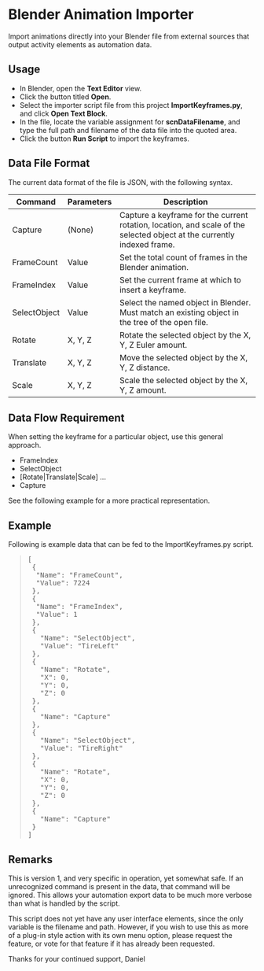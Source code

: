 # Blender Animation Importer
Import animations directly into your Blender file from external sources that output activity elements as automation data.

## Usage
 - In Blender, open the **Text Editor** view.
 - Click the button titled **Open**.
 - Select the importer script file from this project **ImportKeyframes.py**, and click **Open Text Block**.
 - In the file, locate the variable assignment for **scnDataFilename**, and type the full path and filename of the data file into the quoted area.
 - Click the button **Run Script** to import the keyframes.

## Data File Format
The current data format of the file is JSON, with the following syntax.

| Command | Parameters | Description |
|---------|------------|-------------|
| Capture | (None) | Capture a keyframe for the current rotation, location, and scale of the selected object at the currently indexed frame. |
| FrameCount | Value | Set the total count of frames in the Blender animation. |
| FrameIndex | Value | Set the current frame at which to insert a keyframe. |
| SelectObject | Value | Select the named object in Blender. Must match an existing object in the tree of the open file. |
| Rotate | X, Y, Z | Rotate the selected object by the X, Y, Z Euler amount. |
| Translate | X, Y, Z | Move the selected object by the X, Y, Z distance. |
| Scale | X, Y, Z | Scale the selected object by the X, Y, Z amount. |

## Data Flow Requirement
When setting the keyframe for a particular object, use this general approach.
 - FrameIndex
 - SelectObject
 - \[Rotate|Translate|Scale\] ...
 - Capture

See the following example for a more practical representation.

## Example
Following is example data that can be fed to the ImportKeyframes.py script.
<blockquote><pre>
[
 {
  &quot;Name&quot;: &quot;FrameCount&quot;,
  &quot;Value&quot;: 7224
 },
 {
  &quot;Name&quot;: &quot;FrameIndex&quot;,
  &quot;Value&quot;: 1
 },
 {
   &quot;Name&quot;: &quot;SelectObject&quot;,
   &quot;Value&quot;: &quot;TireLeft&quot;
 },
 {
   &quot;Name&quot;: &quot;Rotate&quot;,
   &quot;X&quot;: 0,
   &quot;Y&quot;: 0,
   &quot;Z&quot;: 0
 },
 {
   &quot;Name&quot;: &quot;Capture&quot;
 },
 {
   &quot;Name&quot;: &quot;SelectObject&quot;,
   &quot;Value&quot;: &quot;TireRight&quot;
 },
 {
   &quot;Name&quot;: &quot;Rotate&quot;,
   &quot;X&quot;: 0,
   &quot;Y&quot;: 0,
   &quot;Z&quot;: 0
 },
 {
   &quot;Name&quot;: &quot;Capture&quot;
 }
]
</pre></blockquote>

## Remarks
This is version 1, and very specific in operation, yet somewhat safe. If an unrecognized command is present in the data, that command will be ignored. This allows your automation export data to be much more verbose than what is handled by the script.

This script does not yet have any user interface elements, since the only variable is the filename and path. However, if you wish to use this as more of a plug-in style action with its own menu option, please request the feature, or vote for that feature if it has already been requested.

Thanks for your continued support,
Daniel
